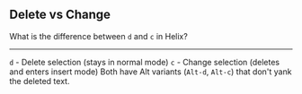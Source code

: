## Delete vs Change

What is the difference between `d` and `c` in Helix?

---

`d` - Delete selection (stays in normal mode)
`c` - Change selection (deletes and enters insert mode)
Both have Alt variants (`Alt-d`, `Alt-c`) that don't yank the deleted text.

